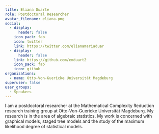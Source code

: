 ```yaml
---
title: Eliana Duarte
role: Postdoctoral Researcher
avatar_filename: eliana.png
social:
  - display:
      header: false
    icon_pack: fab
    icon: twitter
    link: https://twitter.com/elianamariaduar
  - display:
      header: false
    link: https://github.com/emduart2
    icon_pack: fab
    icon: github
organizations:
  - name: Otto-Von-Guericke Universität Magdeburg
superuser: false
user_groups:
  - Speakers
---
```

I am a postdoctoral researcher at the Mathematical Complexity Reduction research training group at Otto-Von-Guericke Universität Magdeburg. My research is in the area of algebraic statistics. My work is concerned with graphical models, staged tree models and the study of the maximum likelihood degree of statistical models.